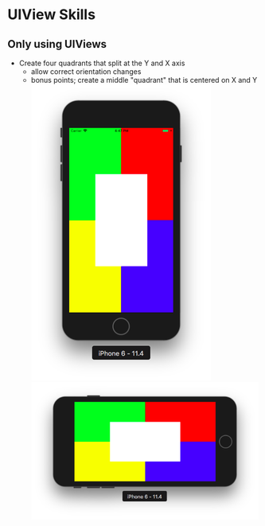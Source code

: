 # UIView Skills

## Only using UIViews
- Create four quadrants that split at the Y and X axis
    - allow correct orientation changes
    - bonus points; create a middle "quadrant" that is centered on X and Y
    ![Portrait](/assets/four-quadrants-portrait.png)
    ![Landscape](/assets/four-quadrants-landscape.png)
